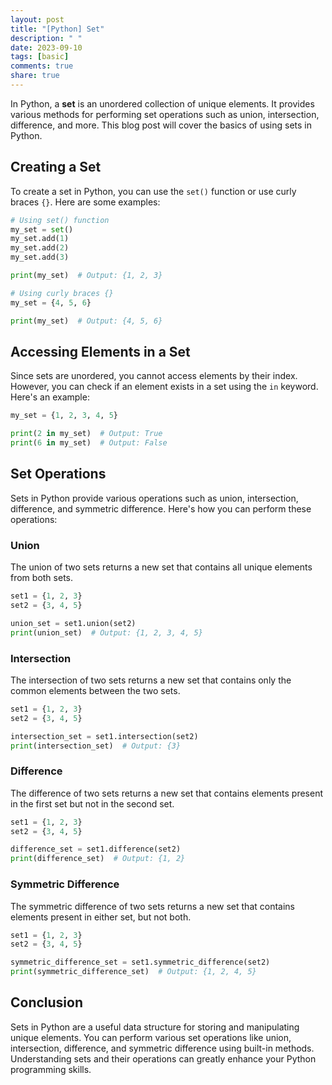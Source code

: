 ```yaml
---
layout: post
title: "[Python] Set"
description: " "
date: 2023-09-10
tags: [basic]
comments: true
share: true
---
```


In Python, a **set** is an unordered collection of unique elements. It provides various methods for performing set operations such as union, intersection, difference, and more. This blog post will cover the basics of using sets in Python.

## Creating a Set

To create a set in Python, you can use the `set()` function or use curly braces `{}`. Here are some examples:

```python
# Using set() function
my_set = set()
my_set.add(1)
my_set.add(2)
my_set.add(3)

print(my_set)  # Output: {1, 2, 3}

# Using curly braces {}
my_set = {4, 5, 6}

print(my_set)  # Output: {4, 5, 6}
```

## Accessing Elements in a Set

Since sets are unordered, you cannot access elements by their index. However, you can check if an element exists in a set using the `in` keyword. Here's an example:

```python
my_set = {1, 2, 3, 4, 5}

print(2 in my_set)  # Output: True
print(6 in my_set)  # Output: False
```

## Set Operations

Sets in Python provide various operations such as union, intersection, difference, and symmetric difference. Here's how you can perform these operations:

### Union

The union of two sets returns a new set that contains all unique elements from both sets.

```python
set1 = {1, 2, 3}
set2 = {3, 4, 5}

union_set = set1.union(set2)
print(union_set)  # Output: {1, 2, 3, 4, 5}
```

### Intersection

The intersection of two sets returns a new set that contains only the common elements between the two sets.

```python
set1 = {1, 2, 3}
set2 = {3, 4, 5}

intersection_set = set1.intersection(set2)
print(intersection_set)  # Output: {3}
```

### Difference

The difference of two sets returns a new set that contains elements present in the first set but not in the second set.

```python
set1 = {1, 2, 3}
set2 = {3, 4, 5}

difference_set = set1.difference(set2)
print(difference_set)  # Output: {1, 2}
```

### Symmetric Difference

The symmetric difference of two sets returns a new set that contains elements present in either set, but not both.

```python
set1 = {1, 2, 3}
set2 = {3, 4, 5}

symmetric_difference_set = set1.symmetric_difference(set2)
print(symmetric_difference_set)  # Output: {1, 2, 4, 5}
```

## Conclusion

Sets in Python are a useful data structure for storing and manipulating unique elements. You can perform various set operations like union, intersection, difference, and symmetric difference using built-in methods. Understanding sets and their operations can greatly enhance your Python programming skills.
